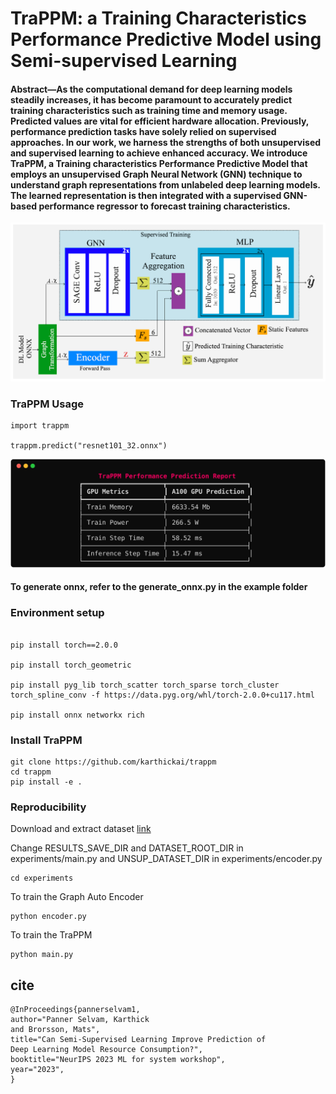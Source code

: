 # TraPPM: a Training Characteristics Performance Predictive Model using Semi-supervised Learning

#### Abstract—As the computational demand for deep learning models steadily increases, it has become paramount to accurately predict training characteristics such as training time and memory usage. Predicted values are vital for efficient hardware allocation. Previously, performance prediction tasks have solely relied on supervised approaches. In our work, we harness the strengths of both unsupervised and supervised learning to achieve enhanced accuracy. We introduce TraPPM, a Training characteristics Performance Predictive Model that employs an unsupervised Graph Neural Network (GNN) technique to understand graph representations from unlabeled deep learning models. The learned representation is then integrated with a supervised GNN-based performance regressor to forecast training characteristics.

![alt TraPPM Architecute](examples/architecture.PNG)

### TraPPM Usage
```
import trappm

trappm.predict("resnet101_32.onnx")
```
![alt TraPPM Result](examples/resnet101_32.svg)


#### To generate onnx, refer to the generate_onnx.py in the example folder


### Environment setup
```

pip install torch==2.0.0 

pip install torch_geometric 

pip install pyg_lib torch_scatter torch_sparse torch_cluster torch_spline_conv -f https://data.pyg.org/whl/torch-2.0.0+cu117.html 

pip install onnx networkx rich
```

### Install TraPPM
```
git clone https://github.com/karthickai/trappm
cd trappm
pip install -e .
```

### Reproducibility
Download and extract dataset [link](https://uniluxembourg-my.sharepoint.com/:u:/g/personal/karthick_pannerselvam_uni_lu/EStmG2f6KE9Bk4HDtkrBYSEBL2QnUXlK76qrmGCrARc7lg?e=ZaiV0d)

Change RESULTS_SAVE_DIR and DATASET_ROOT_DIR in experiments/main.py and UNSUP_DATASET_DIR in experiments/encoder.py
```
cd experiments
```
To train the Graph Auto Encoder
```
python encoder.py 
```
To train the TraPPM

```
python main.py
```

## cite
```
@InProceedings{pannerselvam1,
author="Panner Selvam, Karthick
and Brorsson, Mats",
title="Can Semi-Supervised Learning Improve Prediction of
Deep Learning Model Resource Consumption?",
booktitle="NeurIPS 2023 ML for system workshop",
year="2023",
}
```
